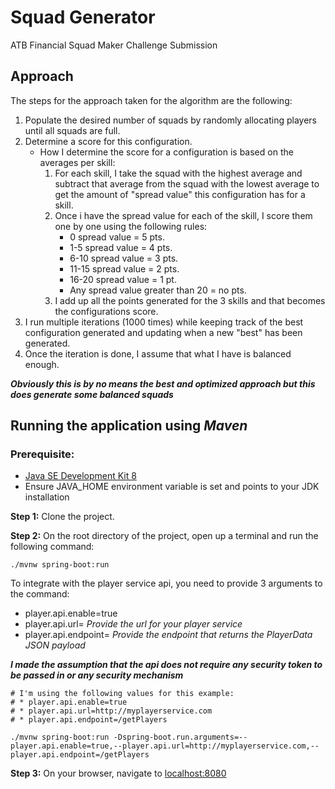 # Squad Generator
ATB Financial Squad Maker Challenge Submission

## Approach 
The steps for the approach taken for the algorithm are the following:
1. Populate the desired number of squads by randomly allocating players until all squads are full.
1. Determine a score for this configuration.
    * How I determine the score for a configuration is based on the averages per skill:
        1. For each skill, I take the squad with the highest average and subtract that average from the squad with the lowest average to get the amount of "spread value" this configuration has for a skill.
        1. Once i have the spread value for each of the skill, I score them one by one using the following rules:
            * 0 spread value = 5 pts.
            * 1-5 spread value = 4 pts.
            * 6-10 spread value = 3 pts.
            * 11-15 spread value = 2 pts.
            * 16-20 spread value = 1 pt.
            * Any spread value greater than 20 = no pts.
        1. I add up all the points generated for the 3 skills and that becomes the configurations score.
1.  I run multiple iterations (1000 times) while keeping track of the best configuration generated and updating when a new "best" has been generated.
1. Once the iteration is done, I assume that what I have is balanced enough.

***Obviously this is by no means the best and optimized approach but this does generate some balanced squads***

## Running the application using *Maven*
### Prerequisite:
* [Java SE Development Kit 8](http://www.oracle.com/technetwork/java/javase/downloads/jdk8-downloads-2133151.html)
* Ensure JAVA_HOME environment variable is set and points to your JDK installation

**Step 1:** Clone the project.

**Step 2:** On the root directory of the project, open up a terminal and run the following command:
````
./mvnw spring-boot:run
````
To integrate with the player service api, you need to provide 3 arguments to the command:
* player.api.enable=true
* player.api.url= *Provide the url for your player service*
* player.api.endpoint= *Provide the endpoint that returns the PlayerData JSON payload*

***I made the assumption that the api does not require any security token to be passed in or any security mechanism***
````
# I'm using the following values for this example:
# * player.api.enable=true
# * player.api.url=http://myplayerservice.com
# * player.api.endpoint=/getPlayers

./mvnw spring-boot:run -Dspring-boot.run.arguments=--player.api.enable=true,--player.api.url=http://myplayerservice.com,--player.api.endpoint=/getPlayers
````

**Step 3:** On your browser, navigate to [localhost:8080](http://localhost:8080)